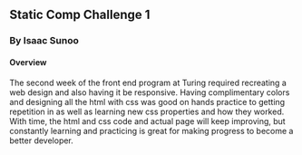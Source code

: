 ## Static Comp Challenge 1

### By Isaac Sunoo

#### Overview
The second week of the front end program at Turing required recreating a web design and also having it be responsive.  Having complimentary colors and designing all the html with css was good on hands practice to getting repetition in as well as learning new css properties and how they worked.
With time, the html and css code and actual page will keep improving, but constantly learning and practicing is great for making progress to become a better developer.
